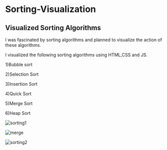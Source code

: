 # Sorting-Visualization
## Visualized Sorting Algorithms

I was fascinated by sorting algorithms and planned to visualize the action of these algorithms.

I visualized the following sorting algorithms using HTML,CSS and JS.

1)Bubble sort

2)Selection Sort

3)Insertion Sort

4)Quick Sort

5)Merge Sort

6)Heap Sort

![sorting1](https://user-images.githubusercontent.com/42731608/86566225-ec590000-bf86-11ea-8dc5-d9a23d5d6d11.jpeg)

![merge](https://user-images.githubusercontent.com/42731608/86567692-68544780-bf89-11ea-986b-4f164a1468ae.jpeg)

![sorting2](https://user-images.githubusercontent.com/42731608/86566360-26c29d00-bf87-11ea-9d69-280243f68bd8.jpeg)



